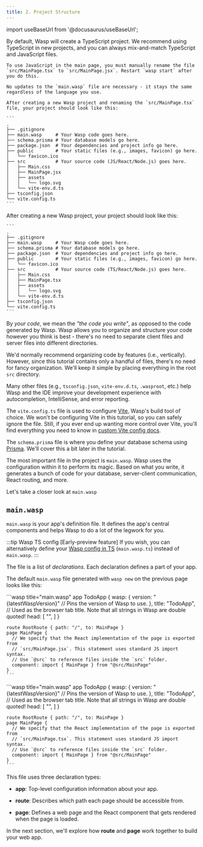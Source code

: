 ```yaml
---
title: 2. Project Structure
---
```


import useBaseUrl from '@docusaurus/useBaseUrl';

<Tabs groupId="js-ts">
  <TabItem value="js" label="JavaScript">
    By default, Wasp will create a TypeScript project. We recommend using TypeScript in new projects, and you can always mix-and-match TypeScript and JavaScript files.
    
    To use JavaScript in the main page, you must manually rename the file
    `src/MainPage.tsx` to `src/MainPage.jsx`. Restart `wasp start` after you do this.

    No updates to the `main.wasp` file are necessary - it stays the same regardless of the language you use.

    After creating a new Wasp project and renaming the `src/MainPage.tsx` file, your project should look like this:

    ```
    .
    ├── .gitignore
    ├── main.wasp     # Your Wasp code goes here.
    ├── schema.prisma # Your database models go here.
    ├── package.json  # Your dependencies and project info go here.
    ├── public        # Your static files (e.g., images, favicon) go here.
    │   └── favicon.ico
    ├── src           # Your source code (JS/React/Node.js) goes here.
    │   ├── Main.css
    │   ├── MainPage.jsx
    │   ├── assets
    │   │   └── logo.svg
    │   └── vite-env.d.ts
    ├── tsconfig.json
    └── vite.config.ts
    ```
  </TabItem>

  <TabItem value="ts" label="TypeScript">
    After creating a new Wasp project, your project should look like this:

    ```
    .
    ├── .gitignore
    ├── main.wasp     # Your Wasp code goes here.
    ├── schema.prisma # Your database models go here.
    ├── package.json  # Your dependencies and project info go here.
    ├── public        # Your static files (e.g., images, favicon) go here.
    │   └── favicon.ico
    ├── src           # Your source code (TS/React/Node.js) goes here.
    │   ├── Main.css
    │   ├── MainPage.tsx
    │   ├── assets
    │   │   └── logo.svg
    │   └── vite-env.d.ts
    ├── tsconfig.json
    └── vite.config.ts
    ```
  </TabItem>
</Tabs>

By _your code_, we mean the _"the code you write"_, as opposed to the code generated by Wasp. Wasp allows you to organize and structure your code however you think is best - there's no need to separate client files and server files into different directories.

We'd normally recommend organizing code by features (i.e., vertically).
However, since this tutorial contains only a handful of files, there's no need for fancy organization.
We'll keep it simple by placing everything in the root `src` directory.

Many other files (e.g., `tsconfig.json`, `vite-env.d.ts`, `.wasproot`, etc.) help Wasp and the IDE improve your development experience with autocompletion, IntelliSense, and error reporting.

The `vite.config.ts` file is used to configure [Vite](https://vitejs.dev/guide/), Wasp's build tool of choice.
We won't be configuring Vite in this tutorial, so you can safely ignore the file. Still, if you ever end up wanting more control over Vite, you'll find everything you need to know in [custom Vite config docs](../project/custom-vite-config.md).

The `schema.prisma` file is where you define your database schema using [Prisma](https://www.prisma.io/). We'll cover this a bit later in the tutorial.

The most important file in the project is `main.wasp`. Wasp uses the configuration within it to perform its magic. Based on what you write, it generates a bunch of code for your database, server-client communication, React routing, and more.

Let's take a closer look at `main.wasp`

## `main.wasp`

`main.wasp` is your app's definition file.
It defines the app's central components and helps Wasp to do a lot of the legwork for you.

:::tip Wasp TS config \[Early-preview feature\]
If you wish, you can alternatively define your [Wasp config in TS](../general/wasp-ts-config.md) (`main.wasp.ts`) instead of `main.wasp`.
:::

The file is a list of _declarations_. Each declaration defines a part of your app.

The default `main.wasp` file generated with `wasp new` on the previous page looks like this:

<Tabs groupId="js-ts">
  <TabItem value="js" label="JavaScript">
    ```wasp title="main.wasp"
    app TodoApp {
      wasp: {
        version: "{latestWaspVersion}" // Pins the version of Wasp to use.
      },
      title: "TodoApp", // Used as the browser tab title. Note that all strings in Wasp are double quoted!
      head: [
        "<link rel='icon' href='/favicon.ico' />",
      ]
    }

    route RootRoute { path: "/", to: MainPage }
    page MainPage {
      // We specify that the React implementation of the page is exported from
      // `src/MainPage.jsx`. This statement uses standard JS import syntax.
      // Use `@src` to reference files inside the `src` folder.
      component: import { MainPage } from "@src/MainPage"
    }
    ```
  </TabItem>

  <TabItem value="ts" label="TypeScript">
    ```wasp title="main.wasp"
    app TodoApp {
      wasp: {
        version: "{latestWaspVersion}" // Pins the version of Wasp to use.
      },
      title: "TodoApp", // Used as the browser tab title. Note that all strings in Wasp are double quoted!
      head: [
        "<link rel='icon' href='/favicon.ico' />",
      ]
    }

    route RootRoute { path: "/", to: MainPage }
    page MainPage {
      // We specify that the React implementation of the page is exported from
      // `src/MainPage.tsx`. This statement uses standard JS import syntax.
      // Use `@src` to reference files inside the `src` folder.
      component: import { MainPage } from "@src/MainPage"
    }
    ```
  </TabItem>
</Tabs>

This file uses three declaration types:

- **app**: Top-level configuration information about your app.

- **route**: Describes which path each page should be accessible from.

- **page**: Defines a web page and the React component that gets rendered when the page is loaded.

In the next section, we'll explore how **route** and **page** work together to build your web app.
